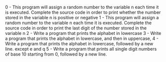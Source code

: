 0 - This program will assign a random number to the variable n each time it is executed. Complete the source code in order to print whether the number stored in the variable n is positive or negative
1 - This program will assign a random number to the variable n each time it is executed. Complete the source code in order to print the last digit of the number stored in the variable n
2 - Write a program that prints the alphabet in lowercase
3 - Write a program that prints the alphabet in lowercase, and then in uppercase,
4 - Write a program that prints the alphabet in lowercase, followed by a new line. except e and q
5 - Write a program that prints all single digit numbers of base 10 starting from 0, followed by a new line.
